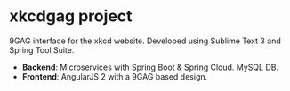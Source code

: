 # xkcdgag project

9GAG interface for the xkcd website. Developed using Sublime Text 3 and Spring Tool Suite.

* **Backend**: Microservices with Spring Boot & Spring Cloud. MySQL DB.  
* **Frontend**: AngularJS 2 with a 9GAG based design.
